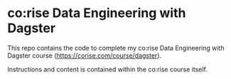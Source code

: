 # co:rise Data Engineering with Dagster

This repo contains the code to complete my co:rise Data Engineering with Dagster course 
(https://corise.com/course/dagster). 

Instructions and content is contained within the co:rise course itself.